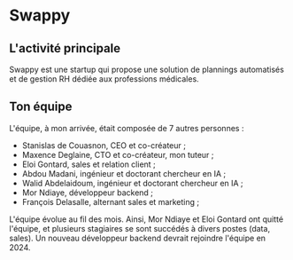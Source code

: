 # Swappy

## L'activité principale

Swappy est une startup qui propose une solution de plannings automatisés et de gestion RH dédiée aux professions médicales.

## Ton équipe

L'équipe, à mon arrivée, était composée de 7 autres personnes :
- Stanislas de Couasnon, CEO et co-créateur ;
- Maxence Deglaine, CTO et co-créateur, mon tuteur ;
- Eloi Gontard, sales et relation client ;
- Abdou Madani, ingénieur et doctorant chercheur en IA ;
- Walid Abdelaidoum, ingénieur et doctorant chercheur en IA ;
- Mor Ndiaye, développeur backend ;
- François Delasalle, alternant sales et marketing ;

L'équipe évolue au fil des mois. Ainsi, Mor Ndiaye et Eloi Gontard ont quitté l'équipe, et plusieurs stagiaires se sont succédés à divers postes (data, sales). Un nouveau développeur backend devrait rejoindre l'équipe en 2024.

